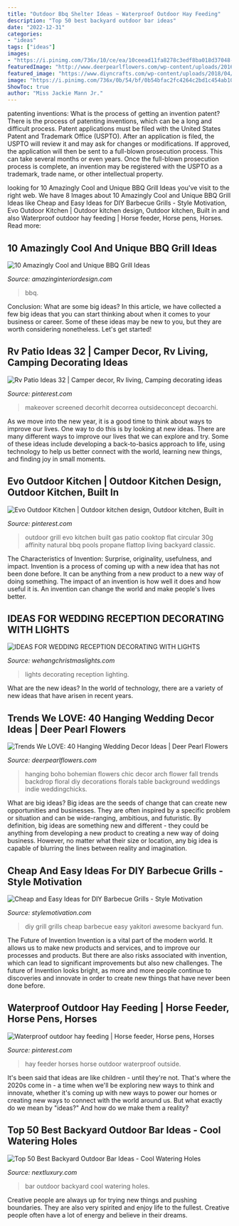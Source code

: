 ```yaml
---
title: "Outdoor Bbq Shelter Ideas ~ Waterproof Outdoor Hay Feeding"
description: "Top 50 best backyard outdoor bar ideas"
date: "2022-12-31"
categories:
- "ideas"
tags: ["ideas"]
images:
- "https://i.pinimg.com/736x/10/ce/ea/10ceead11fa8278c3edf8ba018d37048--creative-ideas-hay-feeder.jpg"
featuredImage: "http://www.deerpearlflowers.com/wp-content/uploads/2016/05/wedding-arch-hanging-florals.jpg"
featured_image: "https://www.diyncrafts.com/wp-content/uploads/2018/04/10-yakitori-grill.jpg"
image: "https://i.pinimg.com/736x/0b/54/bf/0b54bfac2fc4264c2bd1c454ab10959e.jpg"
ShowToc: true
author: "Miss Jackie Mann Jr."
---
```



patenting inventions: What is the process of getting an invention patent?
There is the process of patenting inventions, which can be a long and difficult process. Patent applications must be filed with the United States Patent and Trademark Office (USPTO). After an application is filed, the USPTO will review it and may ask for changes or modifications. If approved, the application will then be sent to a full-blown prosecution process. This can take several months or even years. Once the full-blown prosecution process is complete, an invention may be registered with the USPTO as a trademark, trade name, or other intellectual property.

	

		
looking for 10 Amazingly Cool and Unique BBQ Grill Ideas you've visit to the right web. We have 8 Images about 10 Amazingly Cool and Unique BBQ Grill Ideas like Cheap and Easy Ideas for DIY Barbecue Grills - Style Motivation, Evo Outdoor Kitchen | Outdoor kitchen design, Outdoor kitchen, Built in and also Waterproof outdoor hay feeding | Horse feeder, Horse pens, Horses. Read more:
		
    
## 10 Amazingly Cool And Unique BBQ Grill Ideas

<img loading=lazy src="https://www.amazinginteriordesign.com/wp-content/uploads/2014/12/Creative-BBQ-Grills.jpg" onerror="this.onerror=null;this.src='https://tse3.mm.bing.net/th?id=OIP.q6plM7pyGS0wxzJj67ko6QHaED&amp;pid=15.1';" alt="10 Amazingly Cool and Unique BBQ Grill Ideas">

_Source: amazinginteriordesign.com_

>bbq. 

	

Conclusion: What are some big ideas?
In this article, we have collected a few big ideas that you can start thinking about when it comes to your business or career. Some of these ideas may be new to you, but they are worth considering nonetheless. Let's get started!

    
## Rv Patio Ideas 32 | Camper Decor, Rv Living, Camping Decorating Ideas

<img loading=lazy src="https://i.pinimg.com/736x/0b/54/bf/0b54bfac2fc4264c2bd1c454ab10959e.jpg" onerror="this.onerror=null;this.src='https://tse2.mm.bing.net/th?id=OIP.AwAleU57BqE_9fEdeNk2HwHaFi&amp;pid=15.1';" alt="Rv Patio Ideas 32 | Camper decor, Rv living, Camping decorating ideas">

_Source: pinterest.com_

>makeover screened decorhit decorrea outsideconcept decoarchi. 

	

As we move into the new year, it is a good time to think about ways to improve our lives. One way to do this is by looking at new ideas. There are many different ways to improve our lives that we can explore and try. Some of these ideas include developing a back-to-basics approach to life, using technology to help us better connect with the world, learning new things, and finding joy in small moments.

    
## Evo Outdoor Kitchen | Outdoor Kitchen Design, Outdoor Kitchen, Built In

<img loading=lazy src="https://i.pinimg.com/736x/00/99/ad/0099ad508d8c45b1c2b639ce70cd72c3.jpg" onerror="this.onerror=null;this.src='https://tse2.mm.bing.net/th?id=OIP.L51iIa4u63VI9Z1L-lqWawHaHa&amp;pid=15.1';" alt="Evo Outdoor Kitchen | Outdoor kitchen design, Outdoor kitchen, Built in">

_Source: pinterest.com_

>outdoor grill evo kitchen built gas patio cooktop flat circular 30g affinity natural bbq pools propane flattop living backyard classic. 

	

The Characteristics of Invention: Surprise, originality, usefulness, and impact.
Invention is a process of coming up with a new idea that has not been done before. It can be anything from a new product to a new way of doing something. The impact of an invention is how well it does and how useful it is. An invention can change the world and make people's lives better.

    
## IDEAS FOR WEDDING RECEPTION DECORATING WITH LIGHTS

<img loading=lazy src="https://www.wehangchristmaslights.com/my-content/uploads/photo-gallery/f0118ae9a4c96706a7f24bdc38fdc990.jpg" onerror="this.onerror=null;this.src='https://tse3.mm.bing.net/th?id=OIP.-nEnL6qHd5cWZVubYwg09AHaJQ&amp;pid=15.1';" alt="IDEAS FOR WEDDING RECEPTION DECORATING WITH LIGHTS">

_Source: wehangchristmaslights.com_

>lights decorating reception lighting. 

	

What are the new ideas?
In the world of technology, there are a variety of new ideas that have arisen in recent years.

    
## Trends We LOVE: 40 Hanging Wedding Decor Ideas | Deer Pearl Flowers

<img loading=lazy src="http://www.deerpearlflowers.com/wp-content/uploads/2016/05/wedding-arch-hanging-florals.jpg" onerror="this.onerror=null;this.src='https://tse3.mm.bing.net/th?id=OIP.d2O-Z37FmVQmRTri1_XtxQHaLF&amp;pid=15.1';" alt="Trends We LOVE: 40 Hanging Wedding Decor Ideas | Deer Pearl Flowers">

_Source: deerpearlflowers.com_

>hanging boho bohemian flowers chic decor arch flower fall trends backdrop floral diy decorations florals table background weddings indie weddingchicks. 

	

What are big ideas?
Big ideas are the seeds of change that can create new opportunities and businesses. They are often inspired by a specific problem or situation and can be wide-ranging, ambitious, and futuristic. By definition, big ideas are something new and different - they could be anything from developing a new product to creating a new way of doing business. However, no matter what their size or location, any big idea is capable of blurring the lines between reality and imagination.

    
## Cheap And Easy Ideas For DIY Barbecue Grills - Style Motivation

<img loading=lazy src="https://www.diyncrafts.com/wp-content/uploads/2018/04/10-yakitori-grill.jpg" onerror="this.onerror=null;this.src='https://tse4.mm.bing.net/th?id=OIP.phYbQTPv3rN2LxUcC2X5QQHaLL&amp;pid=15.1';" alt="Cheap and Easy Ideas for DIY Barbecue Grills - Style Motivation">

_Source: stylemotivation.com_

>diy grill grills cheap barbecue easy yakitori awesome backyard fun. 

	

The Future of Invention
Invention is a vital part of the modern world. It allows us to make new products and services, and to improve our processes and products. But there are also risks associated with invention, which can lead to significant improvements but also new challenges. The future of Invention looks bright, as more and more people continue to discoveries and innovate in order to create new things that have never been done before.

    
## Waterproof Outdoor Hay Feeding | Horse Feeder, Horse Pens, Horses

<img loading=lazy src="https://i.pinimg.com/736x/10/ce/ea/10ceead11fa8278c3edf8ba018d37048--creative-ideas-hay-feeder.jpg" onerror="this.onerror=null;this.src='https://tse1.mm.bing.net/th?id=OIP.cUrLMkAeBgf8H3bONt-c_QHaNJ&amp;pid=15.1';" alt="Waterproof outdoor hay feeding | Horse feeder, Horse pens, Horses">

_Source: pinterest.com_

>hay feeder horses horse outdoor waterproof outside. 

	

It's been said that ideas are like children - until they're not. That's where the 2020s come in - a time when we'll be exploring new ways to think and innovate, whether it's coming up with new ways to power our homes or creating new ways to connect with the world around us. But what exactly do we mean by "ideas?" And how do we make them a reality?

    
## Top 50 Best Backyard Outdoor Bar Ideas - Cool Watering Holes

<img loading=lazy src="http://nextluxury.com/wp-content/uploads/outdoor-bar-ideas-for-backyard.jpg" onerror="this.onerror=null;this.src='https://tse2.mm.bing.net/th?id=OIP.T7OXXXOZn1NodqeMY6XzcQAAAA&amp;pid=15.1';" alt="Top 50 Best Backyard Outdoor Bar Ideas - Cool Watering Holes">

_Source: nextluxury.com_

>bar outdoor backyard cool watering holes. 

	

Creative people are always up for trying new things and pushing boundaries. They are also very spirited and enjoy life to the fullest. Creative people often have a lot of energy and believe in their dreams.

